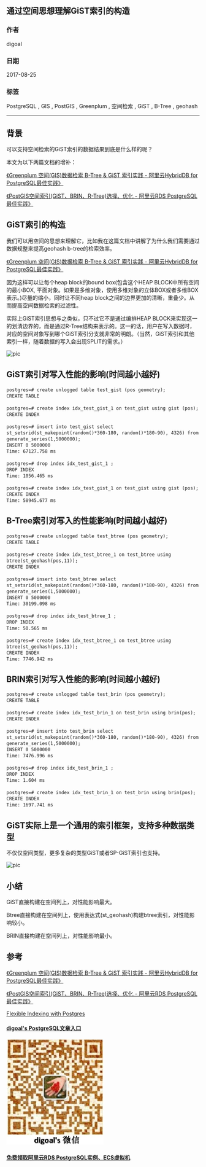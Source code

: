 ## 通过空间思想理解GiST索引的构造  
                           
### 作者          
digoal          
          
### 日期           
2017-08-25        
            
### 标签          
PostgreSQL , GIS , PostGIS , Greenplum , 空间检索 , GiST , B-Tree , geohash         
     
----     
     
## 背景    
可以支持空间检索的GiST索引的数据结果到底是什么样的呢？  
  
本文为以下两篇文档的增补：  
  
[《Greenplum 空间(GIS)数据检索 B-Tree & GiST 索引实践 - 阿里云HybridDB for PostgreSQL最佳实践》](../201708/20170824_02.md)    
  
[《PostGIS空间索引(GiST、BRIN、R-Tree)选择、优化 - 阿里云RDS PostgreSQL最佳实践》](../201708/20170820_01.md)    
  
## GiST索引的构造  
我们可以用空间的思想来理解它，比如我在这篇文档中讲解了为什么我们需要通过数据规整来提高geohash b-tree的检索效率。  
  
[《Greenplum 空间(GIS)数据检索 B-Tree & GiST 索引实践 - 阿里云HybridDB for PostgreSQL最佳实践》](../201708/20170824_02.md)    
  
因为这样可以让每个heap block的bound box(包含这个HEAP BLOCK中所有空间的最小BOX, 平面对象。如果是多维对象，使用多维对象的立体BOX或者多维BOX表示。)尽量的缩小，同时让不同heap block之间的边界更加的清晰，重叠少。从而提高空间数据检索的过滤性。  
  
实际上GiST索引思想与之类似，只不过它不是通过编排HEAP BLOCK来实现这一的划清边界的，而是通过R-Tree结构来表示的。这一的话，用户在写入数据时，对应的空间对象写到哪个GiST索引分支就非常的明朗。（当然，GiST索引和其他索引一样，随着数据的写入会出现SPLIT的需求。）  
  
![pic](20170825_01_pic_001.jpg)  
  
## GiST索引对写入性能的影响(时间越小越好)  
  
```  
postgres=# create unlogged table test_gist (pos geometry);  
CREATE TABLE  
  
postgres=# create index idx_test_gist_1 on test_gist using gist (pos);  
CREATE INDEX  
  
postgres=# insert into test_gist select st_setsrid(st_makepoint(random()*360-180, random()*180-90), 4326) from generate_series(1,5000000);  
INSERT 0 5000000  
Time: 67127.758 ms  
  
postgres=# drop index idx_test_gist_1 ;  
DROP INDEX  
Time: 1056.465 ms  
  
postgres=# create index idx_test_gist_1 on test_gist using gist (pos);  
CREATE INDEX  
Time: 58945.677 ms  
```  
  
## B-Tree索引对写入的性能影响(时间越小越好)  
  
```  
postgres=# create unlogged table test_btree (pos geometry);  
CREATE TABLE  
  
postgres=# create index idx_test_btree_1 on test_btree using btree(st_geohash(pos,11));  
CREATE INDEX  
  
postgres=# insert into test_btree select st_setsrid(st_makepoint(random()*360-180, random()*180-90), 4326) from generate_series(1,5000000);  
INSERT 0 5000000  
Time: 30199.098 ms  
  
postgres=# drop index idx_test_btree_1 ;  
DROP INDEX  
Time: 50.565 ms  
  
postgres=# create index idx_test_btree_1 on test_btree using btree(st_geohash(pos,11));  
CREATE INDEX  
Time: 7746.942 ms  
```  
  
## BRIN索引对写入性能的影响(时间越小越好)  
  
```  
postgres=# create unlogged table test_brin (pos geometry);  
CREATE TABLE  
  
postgres=# create index idx_test_brin_1 on test_brin using brin(pos);  
CREATE INDEX  
  
postgres=# insert into test_brin select st_setsrid(st_makepoint(random()*360-180, random()*180-90), 4326) from generate_series(1,5000000);  
INSERT 0 5000000  
Time: 7476.996 ms  
  
postgres=# drop index idx_test_brin_1 ;  
DROP INDEX  
Time: 1.604 ms  
  
postgres=# create index idx_test_brin_1 on test_brin using brin(pos);  
CREATE INDEX  
Time: 1697.741 ms  
```  
  
## GiST实际上是一个通用的索引框架，支持多种数据类型  
  
不仅仅空间类型，更多复杂的类型GiST或者SP-GiST索引也支持。  
  
![pic](20170825_01_pic_002.jpg)  
  
## 小结
GiST直接构建在空间列上，对性能影响最大。  
  
Btree直接构建在空间列上，使用表达式(st_geohash)构建btree索引，对性能影响较小。  
  
BRIN直接构建在空间列上，对性能影响最小。   
  
## 参考  
  
[《Greenplum 空间(GIS)数据检索 B-Tree & GiST 索引实践 - 阿里云HybridDB for PostgreSQL最佳实践》](../201708/20170824_02.md)    
  
[《PostGIS空间索引(GiST、BRIN、R-Tree)选择、优化 - 阿里云RDS PostgreSQL最佳实践》](../201708/20170820_01.md)    
  
[Flexible Indexing with Postgres](20170825_01_pdf_001.pdf)  
  
  
  
  
  
  
  
  
  
  
  
  
  
  
  
  
  
#### [digoal's PostgreSQL文章入口](https://github.com/digoal/blog/blob/master/README.md "22709685feb7cab07d30f30387f0a9ae")
  
  
![digoal's weixin](../pic/digoal_weixin.jpg "f7ad92eeba24523fd47a6e1a0e691b59")
  
  
  
  
  
  
  
  
#### [免费领取阿里云RDS PostgreSQL实例、ECS虚拟机](https://www.aliyun.com/database/postgresqlactivity "57258f76c37864c6e6d23383d05714ea")
  
